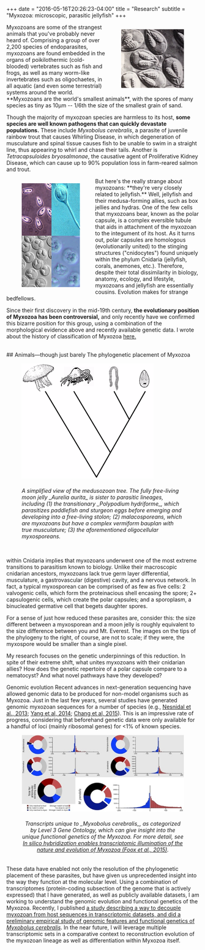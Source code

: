 +++
date = "2016-05-16T20:26:23-04:00"
title = "Research"
subtitle = "Myxozoa: microscopic, parasitic jellyfish"
+++

<figure style="float:right">
    <img src="/img/research1.jpg">
</figure>Myxozoans are some of the strangest animals that you've probably never heard of. Comprising a group of over 2,200 species of endoparasites, myxozoans are found embedded in the organs of poikilothermic (cold-blooded) vertebrates such as fish and frogs, as well as many worm-like invertebrates such as oligochaetes, in all aquatic (and even some terrestrial) systems around the world. **Myxozoans are the world's smallest animals**, with the spores of many species as tiny as 10μm -- 1/6th the size of the smallest grain of sand.
 
Though the majority of myxozoan species are harmless to its host, **some species are well known pathogens that can quickly devastate populations.** These include _Myxobolus cerebralis_, a parasite of juvenile rainbow trout that causes Whirling Disease, in which degeneration of musculature and spinal tissue causes fish to be unable to swim in a straight line, thus appearing to whirl and chase their tails. Another is _Tetracapsuloides bryosalmonae_, the causative agent of Proliferative Kidney Disease, which can cause up to 90% population loss in farm-reared salmon and trout.
  
<figure style="float:left">
    <img src="/img/morphotypes.png">
</figure>But here's the really strange about myxozoans: **they're very closely related to jellyfish.** Well, jellyfish and their medusa-forming allies, such as box jellies and hydras. One of the few cells that myxozoans bear, known as the polar capsule, is a complex eversible tubule that aids in attachment of the myxozoan to the integument of its host. As it turns out, polar capsules are homologous (evolutionarily united) to the stinging structures ("cnidocytes") found uniquely within the phylum Cnidaria (jellyfish, corals, anemones, etc.). Therefore, despite their total dissimilarity in biology, anatomy, ecology, and lifestyle, myxozoans and jellyfish are essentially cousins. Evolution makes for strange bedfellows.

Since their first discovery in the mid-19th century, **the evolutionary position of Myxozoa has been controversial,** and only recently have we confirmed this bizarre position for this group, using a combination of the morphological evidence above and recently available genetic data. I wrote about the history of classification of Myxozoa <a href="http://www.journalofparasitology.org/doi/abs/10.1645/14-671.1" target="_blank">here.</a> 


<br>
## Animals—though just barely
<figure style="float:right">
    <img src="/img/research3_tree.jpg">
    <figcaption>
        <h6>A simplified view of the medusozoan tree. The fully free-living moon jelly _Aurelia aurita_ is sister to parasitic lineages, including (1) the transitionary _Polypodium hydriforme_, which parasitizes paddlefish and sturgeon eggs before emerging and developing into a free-living stolon; (2) malacosporeans, which are myxozoans but have a complex vermiform bauplan with true musculature; (3) the aforementioned oligocellular myxosporeans. </h6>
    </figcaption>
</figure>The phylogenetic placement of Myxozoa within Cnidaria implies that myxozoans underwent one of the most extreme transitions to parasitism known to biology. Unlike their macroscopic cnidarian ancestors, myxozoans lack true germ layer differential, musculature, a gastrovascular (digestive) cavity, and a nervous network. In fact, a typical myxosporean can be comprised of as few as five cells: 2 valvogenic cells, which form the proteinacious shell encasing the spore; 2+ capsulogenic cells, which create the polar capsules; and a sporoplasm, a binucleated germative cell that begets daughter spores.
 
For a sense of just how reduced these parasites are, consider this: the size different between a myxosporean and a moon jelly is roughly equivalent to the size difference between you and Mt. Everest. The images on the tips of the phylogeny to the right, of course, are not to scale; if they were, the myxospore would be smaller than a single pixel.
 
My research focuses on the genetic underpinnings of this reduction. In spite of their extreme shift, what unites myxozoans with their cnidarian allies? How does the genetic repertoire of a polar capsule compare to a nematocyst? And what novel pathways have they developed?

Genomic evolution
Recent advances in next-generation sequencing have allowed genomic data to be produced for non-model organisms such as Myxozoa. Just in the last few years, several studies have generated genomic myxozoan sequences for a number of species (e.g., <a href="http://journals.plos.org/plosone/article?id=10.1371/journal.pone.0054576" target="_blank">Nesnidal et al., 2013</a>; <a href="http://gbe.oxfordjournals.org/content/6/12/3182" target="_blank">Yang et al, 2014</a>; <a href="http://www.pnas.org/content/early/2015/11/13/1511468112.short" target="_blank">Chang et al, 2015</a>). This is an impressive rate of progress, considering that beforehand genetic data were only available for a handful of loci (mainly ribosomal genes) for <1% of known species.

<center>
<figure>
    <img src="/img/research4_ISH.jpg"  />
    <figcaption>
        <h6>Transcripts unique to _Myxobolus cerebralis_, as categorized by Level 3 Gene Ontology, which can give insight into the unique functional genetics of the Myxozoa. For more detail, see <a href="http://www.biomedcentral.com/1471-2164/16/840/">In silico hybridization enables transcriptomic illumination of the nature and evolution of Myxozoa (Foox et al., 2015)</a>.</h6>
    </figcaption>
</figure>
</center>

These data have enabled not only the resolution of the phylogenetic placement of these parasites, but have given us unprecedented insight into the way they function at the molecular level. Using a combination of transcriptomes (protein-coding subsection of the genome that is actively expressed) that I have generated, as well as publicly available datasets, I am working to understand the genomic evolution and functional genetics of the Myxozoa. Recently, I published <a href="http://www.biomedcentral.com/1471-2164/16/840/" target="_blank">a study describing a way to decouple myxozoan from host sequences in transcriptomic datasets, and did a preliminary empirical study of genomic features and functional genetics of _Myxobolus cerebralis_</a>. In the near future, I will leverage multiple transcriptomic sets in a comparative context to reconstruction evolution of the myxozoan lineage as well as differentiation within Myxozoa itself.